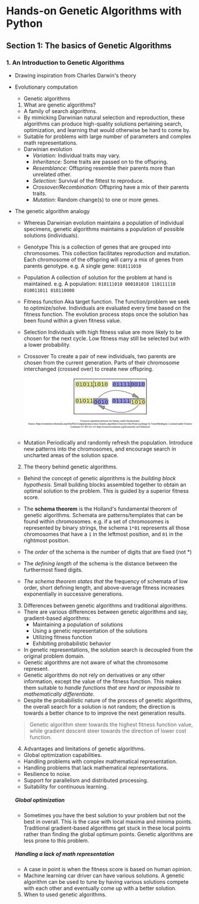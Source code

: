 # Hands-on Genetic Algorithms with Python

## Section 1: The basics of Genetic Algorithms

### 1. An Introduction to Genetic Algorithms

- Drawing inspiration from Charles Darwin's theory

- Evolutionary computation
  - Genetic algorithms

  1. What are genetic algorithms?
  - A family of search algorithms.
  - By mimicking Darwinian natural selection and reproduction, these algorithms
  can produce high-quality solutions pertaining search, optimization, and learning
  that would otherwise be hard to come by.
  - Suitable for problems with large number of parameters and complex math
  representations.
  - Darwinian evolution
    - *Variation:* Individual traits may vary.
    - *Inheritance:* Some traits are passed on to the offspring.
    - *Resemblance:* Offspring resemble their parents more than unrelated other.
    - *Selection:* Survival of the fittest to reproduce.
    - *Crossover/Recombination:* Offspring have a mix of their parents traits.
    - *Mutation:* Random change(s) to one or more genes.

- The genetic algorithm analogy
  - Whereas Darwinian evolution maintains a population of individual specimens,
  genetic algorithms maintains a population of possible solutions (individuals).

  - Genotype
  This is a collection of genes that are grouped into chromosomes.
  This collection facilitates reproduction and mutation.
  Each chromosome of the offspring will carry a mix of genes from parents genotype.
  e.g. A single gene: `010111010`

  - Population
  A collection of solution for the problem at hand is maintained.
  e.g. A population: `010111010 000101010 110111110 010011011 010110000`

  - Fitness function
  Aka target function. The function/problem we seek to optimize/solve.
  Individuals are evaluated every time based on the fitness function.
  The evolution process stops once the solution has been found within a given
  fitness value.

  - Selection
  Individuals with high fitness value are more likely to be chosen for the next cycle.
  Low fitness may still be selected but with a lower probability.

  - Crossover
  To create a pair of new individuals, two parents are chosen from the current generation. Parts of their chromosome interchanged (crossed over) to create new offspring.

    ![Crossing over](Screenshot_from_2021-05-26_00-04-28.png)

  - Mutation
  Periodically and randomly refresh the population. Introduce new patterns into the chromosomes, and encourage search in uncharted areas of the solution space.

  2. The theory behind genetic algorithms.
  - Behind the concept of genetic algorithms is the *building block hypothesis*. Small building blocks assembled together to obtain an optimal solution to the problem. This is guided by a superior fitness score.

  - The **schema theorem** is the Holland's fundamental theorem of genetic algorithms. Schemata are patterns/templates that can be found within chromosomes.
  e.g. if a set of chromosomes is represented by binary strings, the schema `1*01` represents all those chromosomes that have a `1` in the leftmost position, and `01` in the rightmost position.

  - The *order* of the schema is the number of digits that are fixed (not *)
  - The *defining length* of the schema is the distance between the furthermost fixed digits.

  - *The schema theorem states that* the frequency of schemata of low order, short defining length, and above-average fitness increases exponentially in successive generations.


  3. Differences between genetic algorithms and traditional algorithms.
  - There are various differences between genetic algorithms and say, gradient-based algorithms:
    - Maintaining a population of solutions
    - Using a genetic representation of the solutions
    - Utilizing fitness function
    - Exhibiting probabilistic behavior
  - In genetic representations, the solution search is decoupled from the original problem domain.
  - Genetic algorithms are not aware of what the chromosome represent.
  - Genetic algorithms do not rely on derivatives or any other information, except the value of the fitness function. This makes them suitable to *handle functions that are hard or impossible to mathematically differentiate*.
  - Despite the probabilistic nature of the process of genetic algorithms, the overall search for a solution is not random; the direction is towards a better chance to to improve the next generation results.
  > Genetic algorithm steer towards the highest fitness function value, while gradient descent steer towards the direction of lower cost function.


  4. Advantages and limitations of genetic algorithms.
   * Global optimization capabilities.
   * Handling problems with complex mathematical representation.
   * Handling problems that lack mathematical representations.
   * Resilience to noise.
   * Support for parallelism and distributed processing.
   * Suitability for continuous learning.

   ##### Global optimization
   * Sometimes you have the best solution to your problem but not the best in overall. This is the case with local maxima and minima points. Traditional gradient-based algorithms get stuck in these local points rather than finding the global optimum points. Genetic algorithms are less prone to this problem.
   ##### Handling a lack of math representation
   * A case in point is when the fitness score is based on human opinion.
   * Machine learning car driver can have various solutions. A genetic algorithm can be used to tune by having various solutions compete with each other and eventually come up with a better solution.

  5. When to used genetic algorithms.
